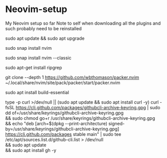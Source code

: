 # Neovim-setup
My Neovim setup so far
Note to self when downloading all the plugins and such probably need to be reinstalled

sudo apt update && sudo apt upgrade

sudo snap install nvim

sudo snap install nvim --classic

sudo apt-get install ripgrep

git clone --depth 1 https://github.com/wbthomason/packer.nvim ~/.local/share/nvim/site/pack/packer/start/packer.nvim

sudo apt install build-essential

type -p curl >/dev/null || (sudo apt update && sudo apt install curl -y)
curl -fsSL https://cli.github.com/packages/githubcli-archive-keyring.gpg | sudo dd of=/usr/share/keyrings/githubcli-archive-keyring.gpg \
&& sudo chmod go+r /usr/share/keyrings/githubcli-archive-keyring.gpg \
&& echo "deb [arch=$(dpkg --print-architecture) signed-by=/usr/share/keyrings/githubcli-archive-keyring.gpg] https://cli.github.com/packages stable main" | sudo tee /etc/apt/sources.list.d/github-cli.list > /dev/null \
&& sudo apt update \
&& sudo apt install gh -y
